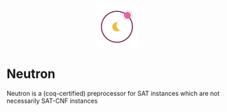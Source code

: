 <p align="center">
  <img src="images/neutron.png">
</p>

# Neutron

Neutron is a (coq-certified) preprocessor for SAT instances which are not necessarily SAT-CNF instances



